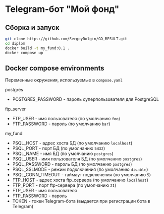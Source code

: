 # Telegram-бот "Мой фонд"
## Сборка и запуск
```sh
git clone https://github.com/SergeyDolgin/GO_RESULT.git
cd diplom
docker build -t my_fund:0.1 .
docker compose up
```
## Docker compose environments

Переменные окружения, используемые в `compose.yaml`

postgres
- POSTGRES_PASSWORD - пароль суперпользователя для PostgreSQL

ftp_server
- FTP_USER - имя пользователя (по умолчанию `foo`)
- FTP_PASSWORD - пароль (по умолчанию `bar`)

my_fund

- PSQL_HOST - адрес хоста БД (по умолчанию `localhost`)
- PSQL_PORT - порт БД (по умолчанию `5432`)
- PSQL_NAME - имя БД (по умолчанию `postgres`)
- PSQL_USER - имя пользователя БД (по умолчанию `postgres`)
- PSQL_PASSWORD - пароль БД (по умолчанию `postgres`)
- PSQL_SSLMODE - режим подключения (по умолчанию `disable`)
- PSQL_CONN_TIMEOUT - таймаут подключения (по умолчанию `5`)
- FTP_HOST - адрес хоста ftp_сервера (по умолчанию `localhost`)
- FTP_PORT - порт ftp-сервера (по умолчанию `21`)
- FTP_USER - имя пользователя
- FTP_PASSWORD - пароль
- TOKEN - токен Telegram-бота (выдается при регистрации бота в Telegram)
